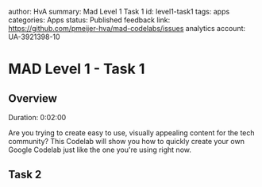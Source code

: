 author: HvA
summary: Mad Level 1 Task 1 
id: level1-task1
tags: apps
categories: Apps
status: Published
feedback link: https://github.com/pmeijer-hva/mad-codelabs/issues
analytics account: UA-3921398-10

# MAD Level 1 - Task 1

## Overview
Duration: 0:02:00

Are you trying to create easy to use, visually appealing content for the tech community? This Codelab will show you how to quickly create your own Google Codelab just like the one you're using right now.



## Task 2